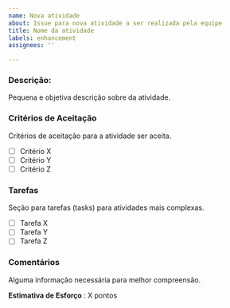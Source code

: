 ```yaml
---
name: Nova atividade
about: Issue para nova atividade a ser realizada pela equipe
title: Nome da atividade
labels: enhancement
assignees: ''

---
```


### Descrição:
Pequena e objetiva descrição sobre da atividade.

### Critérios de Aceitação
Critérios de aceitação para a atividade ser aceita.
- [ ] Critério X
- [ ] Critério Y
- [ ] Critério Z

### Tarefas
Seção para tarefas (tasks) para atividades mais complexas. 
- [ ] Tarefa X
- [ ] Tarefa Y
- [ ] Tarefa Z

### Comentários
Alguma informação necessária para melhor compreensão.

**Estimativa de Esforço** : X pontos
